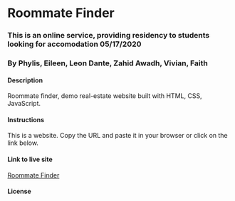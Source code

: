 # Roommate Finder
### This is an online service, providing residency to students looking for accomodation 05/17/2020
### By Phylis, Eileen, Leon Dante, Zahid Awadh, Vivian, Faith
#### Description
Roommate finder, demo real-estate website built with HTML, CSS, JavaScript.
#### Instructions
This is a website. Copy the URL and paste it in your browser or click on the link below.
#### Link to live site
[Roommate Finder](#)
#### License

